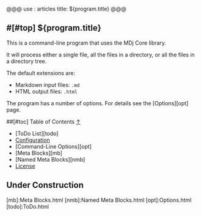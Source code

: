 @@@
use : articles
title: ${program.title}
@@@


#[#top] ${program.title}
---

This is a command-line program that uses the MDj Core library.

It will process either a single file, all the files in a directory,
or all the files in a directory tree.

The default extensions are:

- Markdown input files: `.md`
- HTML output files: `.html`

The program has a number of options. For details see the [Options][opt] page.

##[#toc] Table of Contents [&uarr;](#top)

- [ToDo List][todo]
- [Configuration][conf]
- [Command-Line Options][opt]
- [Meta Blocks][mb]
- [Named Meta Blocks][nmb]
- [License][lic]


## Under Construction



[conf]:Configuration.html
[lic]:LICENSE.html
[mb]:Meta Blocks.html
[nmb]:Named Meta Blocks.html
[opt]:Options.html
[todo]:ToDo.html
